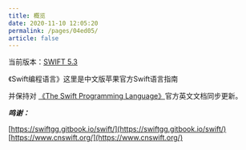 ```yaml
---
title: 概览
date: 2020-11-10 12:05:20
permalink: /pages/04ed05/
article: false
---
```


当前版本：[SWIFT 5.3](/pages/5eef21/)

《Swift编程语言》这里是中文版苹果官方Swift语言指南

并保持对 [《The Swift Programming Language》](https://docs.swift.org/swift-book/)官方英文文档同步更新。

***鸣谢：***

[https://swiftgg.gitbook.io/swift/](https://swiftgg.gitbook.io/swift/)<br>
[https://www.cnswift.org/](https://www.cnswift.org/)
